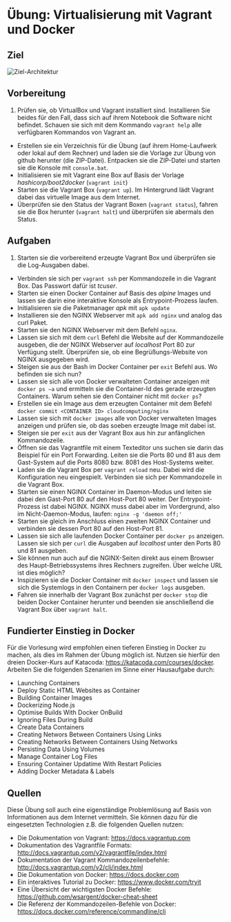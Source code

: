 # Übung: Virtualisierung mit Vagrant und Docker

## Ziel
![Ziel-Architektur](ziel-diagramm.png)

## Vorbereitung
1. Prüfen sie, ob VirtualBox und Vagrant installiert sind. Installieren Sie beides für den Fall, dass sich auf ihrem Notebook die Software nicht befindet. Schauen sie sich mit dem Kommando `vagrant help` alle verfügbaren Kommandos von Vagrant an.
* Erstellen sie ein Verzeichnis für die Übung (auf ihrem Home-Laufwerk oder lokal auf dem Rechner) und laden sie die Vorlage zur Übung von github herunter (die ZIP-Datei). Entpacken sie die ZIP-Datei und starten sie die Konsole mit `console.bat`.
* Initialisieren sie mit Vagrant eine Box auf Basis der Vorlage *hashicorp/boot2docker* (`vagrant init`)
* Starten sie die Vagrant Box (`vagrant up`). Im Hintergrund lädt Vagrant dabei das virtuelle Image aus dem Internet.
* Überprüfen sie den Status der Vagrant Boxen (`vagrant status`), fahren sie die Box herunter (`vagrant halt`) und überprüfen sie abermals den Status.

## Aufgaben
1. Starten sie die vorbereitend erzeugte Vagrant Box und überprüfen sie die Log-Ausgaben dabei.
* Verbinden sie sich per `vagrant ssh` per Kommandozeile in die Vagrant Box. Das Passwort dafür ist *tcuser*.
* Starten sie einen Docker Container auf Basis des *alpine* Images und lassen sie darin eine interaktive Konsole als Entrypoint-Prozess laufen.
* Initialisieren sie die Paketmanager *apk* mit `apk update`
* Installieren sie den NGINX Webserver mit `apk add nginx` und analog das curl Paket.
* Starten sie den NGINX Webserver mit dem Befehl `nginx`.
* Lassen sie sich mit dem `curl` Befehl die Website auf der Kommandozeile ausgeben, die der NGINX Webserver auf *localhost* Port 80 zur Verfügung stellt. Überprüfen sie, ob eine Begrüßungs-Website von NGINX ausgegeben wird.
* Steigen sie aus der Bash im Docker Container per `exit` Befehl aus. Wo befinden sie sich nun?
* Lassen sie sich alle von Docker verwalteten Container anzeigen mit `docker ps –a` und ermitteln sie die Container-Id des gerade erzeugten Containers. Warum sehen sie den Container nicht mit `docker ps`?
* Erstellen sie ein Image aus dem erzeugten Container mit dem Befehl `docker commit <CONTAINER ID> cloudcomputing/nginx`
* Lassen sie sich mit `docker images` alle von Docker verwalteten Images anzeigen und prüfen sie, ob das soeben erzeugte Image mit dabei ist.
* Steigen sie per `exit` aus der Vagrant Box aus hin zur anfänglichen Kommandozeile.
* Öffnen sie das Vagrantfile mit einem Texteditor uns suchen sie darin das Beispiel für ein Port Forwarding. Leiten sie die Ports 80 und 81 aus dem Gast-System auf die Ports 8080 bzw. 8081 des Host-Systems weiter.
* Laden sie die Vagrant Box per `vagrant reload` neu. Dabei wird die Konfiguration neu eingespielt. Verbinden sie sich per Kommandozeile in die Vagrant Box.
* Starten sie einen NGINX Container im Daemon-Modus und leiten sie dabei den Gast-Port 80 auf den Host-Port 80 weiter. Der Entrypoint-Prozess ist dabei NGINX. NGINX muss dabei aber im Vordergrund, also im Nicht-Daemon-Modus, laufen: `nginx -g 'daemon off;'`
* Starten sie gleich im Anschluss einen zweiten NGINX Container und verbinden sie dessen Port 80 auf den Host-Port 81.
* Lassen sie sich alle laufenden Docker Container per `docker ps` anzeigen. Lassen sie sich per `curl` die Ausgaben auf *localhost* unter den Ports 80 und 81 ausgeben.
* Sie können nun auch auf die NGINX-Seiten direkt aus einem Browser des Haupt-Betriebssystems ihres Rechners zugreifen. Über welche URL ist dies möglich?
* Inspizieren sie die Docker Container mit `docker inspect` und lassen sie sich die Systemlogs in den Containern per `docker logs` ausgeben.
* Fahren sie innerhalb der Vagrant Box zunächst per `docker stop` die beiden Docker Container herunter und beenden sie anschließend die Vagrant Box über `vagrant halt`.

## Fundierter Einstieg in Docker
Für die Vorlesung wird empfohlen einen tieferen Einstieg in Docker zu machen, als dies im Rahmen der Übung möglich ist. Nutzen sie hierfür den dreien Docker-Kurs auf Katacoda: https://katacoda.com/courses/docker. Arbeiten Sie die folgenden Szenarien im Sinne einer Hausaufgabe durch:
 * Launching Containers
 * Deploy Static HTML Websites as Container
 * Building Container Images
 * Dockerizing Node.js
 * Optimise Builds With Docker OnBuild
 * Ignoring Files During Build
 * Create Data Containers
 * Creating Networs Between Containers Using Links
 * Creating Networks Between Containers Using Networks
 * Persisting Data Using Volumes
 * Manage Container Log Files
 * Ensuring Container Updatime With Restart Policies
 * Adding Docker Metadata & Labels

## Quellen
Diese Übung soll auch eine eigenständige Problemlösung auf Basis von Informationen aus dem Internet vermitteln. Sie können dazu für die eingesetzten Technologien z.B. die folgenden Quellen nutzen:
* Die Dokumentation von Vagrant: https://docs.vagrantup.com
* Dokumentation des Vagrantfile Formats: http://docs.vagrantup.com/v2/vagrantfile/index.html
* Dokumentation der Vagrant Kommandozeilenbefehle: http://docs.vagrantup.com/v2/cli/index.html
* Die Dokumentation von Docker: https://docs.docker.com
* Ein interaktives Tutorial zu Docker: https://www.docker.com/tryit
* Eine Übersicht der wichtigsten Docker Befehle: https://github.com/wsargent/docker-cheat-sheet
* Die Referenz der Kommandozeilen-Befehle von Docker: https://docs.docker.com/reference/commandline/cli
